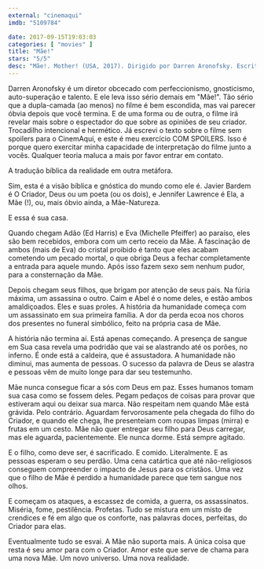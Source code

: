 ```yaml
---
external: "cinemaqui"
imdb: "5109784"

date: 2017-09-15T19:03:03
categories: [ "movies" ]
title: "Mãe!"
stars: "5/5"
desc: "Mãe!. Mother! (USA, 2017). Dirigido por Darren Aronofsky. Escrito por Darren Aronofsky. Com Jennifer Lawrence (Mother), Javier Bardem (Him), Ed Harris (Man), Michelle Pfeiffer (Woman), Brian Gleeson (Younger Brother), Domhnall Gleeson (Oldest Son), Jovan Adepo (Cupbearer), Amanda Chiu (Damsel), Patricia Summersett (Consoler)."
---
```

Darren Aronofsky é um diretor obcecado com perfeccionismo, gnosticismo, auto-superação e talento. E ele leva isso sério demais em "Mãe!". Tão sério que a dupla-camada (ao menos) no filme é bem escondida, mas vai parecer óbvia depois que você termina. E de uma forma ou de outra, o filme irá revelar mais sobre o espectador do que sobre as opiniões de seu criador. Trocadilho intencional e hermético. Já escrevi o texto sobre o filme sem spoilers para o CinemAqui, e este é meu exercício COM SPOILERS. Isso é porque quero exercitar minha capacidade de interpretação do filme junto a vocês. Qualquer teoria maluca a mais por favor entrar em contato.

A tradução bíblica da realidade em outra metáfora.

Sim, esta é a visão bíblica e gnóstica do mundo como ele é. Javier Bardem é O Criador, Deus ou um poeta (ou os dois), e Jennifer Lawrence é Ela, a Mãe (!), ou, mais óbvio ainda, a Mãe-Natureza.

E essa é sua casa.

Quando chegam Adão (Ed Harris) e Eva (Michelle Pfeiffer) ao paraíso, eles são bem recebidos, embora com um certo receio da Mãe. A fascinação de ambos (mais de Eva) do cristal proibido é tanto que eles acabam cometendo um pecado mortal, o que obriga Deus a fechar completamente a entrada para aquele mundo. Após isso fazem sexo sem nenhum pudor, para a consternação da Mãe.

Depois chegam seus filhos, que brigam por atenção de seus pais. Na fúria máxima, um assassina o outro. Caim e Abel é o nome deles, e estão ambos amaldiçoados. Eles e suas proles. A história da humanidade começa com um assassinato em sua primeira família. A dor da perda ecoa nos choros dos presentes no funeral simbólico, feito na própria casa de Mãe.

A história não termina aí. Está apenas começando. A presença de sangue em Sua casa revela uma podridão que vai se alastrando até os porões, no inferno. É onde está a caldeira, que é assustadora. A humanidade não diminui, mas aumenta de pessoas. O sucesso da palavra de Deus se alastra e pessoas vêm de muito longe para dar seu testemunho.

Mãe nunca consegue ficar a sós com Deus em paz. Esses humanos tomam sua casa como se fossem deles. Pegam pedaços de coisas para provar que estiveram aqui ou deixar sua marca. Não respeitam nem quando Mãe está grávida. Pelo contrário. Aguardam fervorosamente pela chegada do filho do Criador, e quando ele chega, lhe presenteiam com roupas limpas (mirra) e frutas em um cesto. Mãe não quer entregar seu filho para Deus carregar, mas ele aguarda, pacientemente. Ele nunca dorme. Está sempre agitado.

E o filho, como deve ser, é sacrificado. E comido. Literalmente. E as pessoas esperam o seu perdão. Uma cena catártica que até não-religiosos conseguem compreender o impacto de Jesus para os cristãos. Uma vez que o filho de Mãe é perdido a humanidade parece que tem sangue nos olhos.

E começam os ataques, a escassez de comida, a guerra, os assassinatos. Miséria, fome, pestilência. Profetas. Tudo se mistura em um misto de crendices e fé em algo que os conforte, nas palavras doces, perfeitas, do Criador para elas.

Eventualmente tudo se esvai. A Mãe não suporta mais. A única coisa que resta é seu amor para com o Criador. Amor este que serve de chama para uma nova Mãe. Um novo universo. Uma nova realidade.
